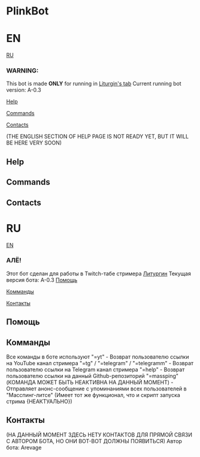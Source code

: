 # PlinkBot
# EN
[RU](#RU)
### **WARNING:**
This bot is made **ONLY** for running in [Liturgin's tab](https://www.twitch.tv/liturgin)
Current running bot version: A-0.3

[Help](#Help)

[Commands](Commands)

[Contacts](#Contacts)

(THE ENGLISH SECTION OF HELP PAGE IS NOT READY YET, BUT IT WILL BE HERE VERY SOON)

## Help

## Commands

## Contacts

# RU
[EN](#EN)
### **АЛЁ!**
Этот бот сделан для работы в Twitch-табе стримера [Литургин](https://www.twitch.tv/liturgin)
Текущая версия бота: A-0.3
[Помощь](#Помощь)

[Комманды](Комманды)

[Контакты](#Контакты)
## Помощь

## Комманды
Все команды в боте используют
"=yt" - Возврат пользователю ссылки на YouTube канал стримера
"=tg" / "=telegram" / "=telegramm" - Возврат пользователю ссылки на Telegram канал стримера
"=help" - Возврат пользователю ссылки на данный Github-репозиторий
"=massping" (КОМАНДА МОЖЕТ БЫТЬ НЕАКТИВНА НА ДАННЫЙ МОМЕНТ) - Отправляет анонс-сообщение с упоминаниями всех пользователей в "Масспинг-литсе" (Имеет тот же функционал, что и скрипт запуска стрима {НЕАКТУАЛЬНО})

## Контакты
(НА ДАННЫЙ МОМЕНТ ЗДЕСЬ НЕТУ КОНТАКТОВ ДЛЯ ПРЯМОЙ СВЯЗИ С АВТОРОМ БОТА, НО ОНИ ВОТ-ВОТ ДОЛЖНЫ ПОЯВИТЬСЯ)
Автор бота: Arevage
